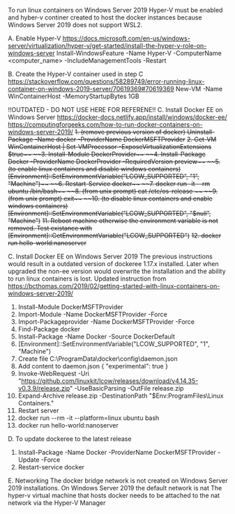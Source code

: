 To run linux containers on Windows Server 2019 Hyper-V must be enabled and hyber-v continer created to host the docker instances because Windows Server 2019 does not support WSL2.

A. Enable Hyper-V
https://docs.microsoft.com/en-us/windows-server/virtualization/hyper-v/get-started/install-the-hyper-v-role-on-windows-server
Install-WindowsFeature -Name Hyper-V -ComputerName <computer_name> -IncludeManagementTools -Restart


B. Create the Hyper-V container used in step C
https://stackoverflow.com/questions/58289749/error-running-linux-container-on-windows-2019-server/70619369#70619369
New-VM -Name WinContainerHost -MemoryStartupBytes 1GB

!!OUTDATED - DO NOT USE HERE FOR REFERENE!! C. Install Docker EE on Windows Server 
https://docker-docs.netlify.app/install/windows/docker-ee/
https://computingforgeeks.com/how-to-run-docker-containers-on-windows-server-2019/
~~1. (remove previous version of docker) Uninstall-Package -Name docker -ProviderName DockerMSFTProvider~~
~~2. Get-VM WinContainerHost | Set-VMProcessor -ExposeVirtualizationExtensions $true~~
~~3. Install-Module DockerProvider~~
~~4. Install-Package Docker -ProviderName DockerProvider -RequiredVersion preview~~
~~5. (to enable linux containers and disable windows containers) [Environment]::SetEnvironmentVariable("LCOW_SUPPORTED", "1", "Machine")~~
~~6. Restart-Service docker~~
~~7. docker run -it --rm ubuntu /bin/bash~~
~~8. (from unix prompt) cat /etc/os-release ~~
~~9. (from unix prompt) exit~~
~~10. (to disable linux containers and enable windows containers) [Environment]::SetEnvironmentVariable("LCOW_SUPPORTED", "$null", "Machine")~~
~~11. Reboot machine otherwise the environment variable is not removed. Test existance with [Environment]::GetEnvironmentVariable("LCOW_SUPPORTED")~~
~~12. docker run hello-world:nanoserver~~

C. Install Docker EE on Windows Server 2019
The previous instructions would result in a outdated version of dockeree 1.17.x installed. 
Later when upgraded the non-ee version would overwrite the installation and the ability to run linux containers is lost.
Updated instruction from https://bcthomas.com/2019/02/getting-started-with-linux-containers-on-windows-server-2019/
1. Install-Module DockerMSFTProvider
2. Import-Module -Name DockerMSFTProvider -Force
3. Import-Packageprovider -Name DockerMSFTProvider -Force
4. Find-Package docker
5. Install-Package -Name Docker -Source DockerDefault
7. [Environment]::SetEnvironmentVariable("LCOW_SUPPORTED", "1", "Machine")
8. Create file C:\ProgramData\docker\config\daemon.json 
9. Add content to daemon.json { "experimental": true }
10. Invoke-WebRequest -Uri "https://github.com/linuxkit/lcow/releases/download/v4.14.35-v0.3.9/release.zip" -UseBasicParsing -OutFile release.zip
11. Expand-Archive release.zip -DestinationPath "$Env:ProgramFiles\Linux Containers\."
12. Restart server
13. docker run --rm -it --platform=linux ubuntu bash
14. docker run hello-world:nanoserver

D. To update dockeree to the latest release 
1. Install-Package -Name Docker -ProviderName DockerMSFTProvider -Update -Force
2. Restart-service docker

E. Networking
The docker bridge network is not created on Windows Server 2019 installations.
On Windows Server 2019 the default network is nat
The hyper-v virtual machine that hosts docker needs to be attached to the nat network via the Hyper-V Manager
